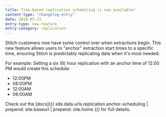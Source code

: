 ```yaml
---
title: Time-based replication scheduling is now available!
content-type: "changelog-entry"
date: 2018-05-23
entry-type: new-feature
entry-category: replication
---
```


Stitch customers now have some control over when extractions begin. This new feature allows users to "anchor" extraction start times to a specific time, ensuring Stitch is predictably replicating data when it's most needed.

For example: Setting a six (6) hour replication with an anchor time of 12:00 PM would create this schedule:

- 12:00PM
- 06:00PM
- 12:00AM
- 06:00AM

Check out the [docs]({{ site.data.urls.replication.anchor-scheduling | prepend: site.baseurl | prepend: site.home }}) for full details.